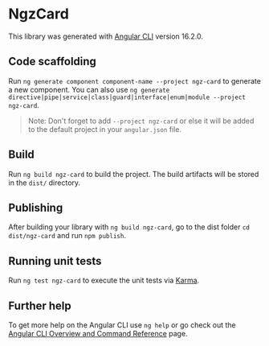 # NgzCard

This library was generated with [Angular CLI](https://github.com/angular/angular-cli) version 16.2.0.

## Code scaffolding

Run `ng generate component component-name --project ngz-card` to generate a new component. You can also use `ng generate directive|pipe|service|class|guard|interface|enum|module --project ngz-card`.
> Note: Don't forget to add `--project ngz-card` or else it will be added to the default project in your `angular.json` file. 

## Build

Run `ng build ngz-card` to build the project. The build artifacts will be stored in the `dist/` directory.

## Publishing

After building your library with `ng build ngz-card`, go to the dist folder `cd dist/ngz-card` and run `npm publish`.

## Running unit tests

Run `ng test ngz-card` to execute the unit tests via [Karma](https://karma-runner.github.io).

## Further help

To get more help on the Angular CLI use `ng help` or go check out the [Angular CLI Overview and Command Reference](https://angular.io/cli) page.
